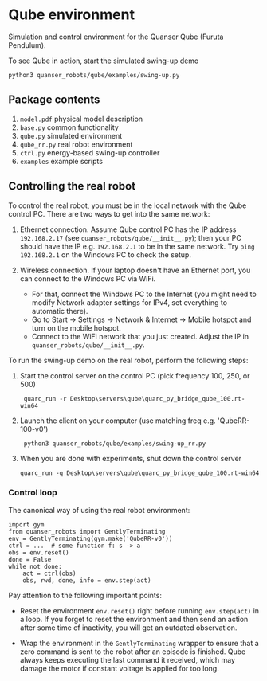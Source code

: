 Qube environment
================

Simulation and control environment for the Quanser Qube (Furuta Pendulum).

To see Qube in action, start the simulated swing-up demo

    python3 quanser_robots/qube/examples/swing-up.py


Package contents
----------------
1. `model.pdf` physical model description
2. `base.py` common functionality
3. `qube.py` simulated environment
4. `qube_rr.py` real robot environment
5. `ctrl.py` energy-based swing-up controller
6. `examples` example scripts


Controlling the real robot
--------------------------
To control the real robot,
you must be in the local network with the Qube control PC.
There are two ways to get into the same network:

1. Ethernet connection.
   Assume Qube control PC has the IP address `192.168.2.17`
   (see `quanser_robots/qube/__init__.py`);
   then your PC should have the IP e.g. `192.168.2.1` to be in the same network.
   Try `ping 192.168.2.1` on the Windows PC to check the setup.
   
2. Wireless connection. If your laptop doesn't have an Ethernet port,
   you can connect to the Windows PC via WiFi.
   - For that, connect the Windows PC to the Internet
     (you might need to modify Network adapter settings for IPv4,
     set everything to automatic there).
   - Go to Start -> Settings -> Network & Internet -> Mobile hotspot
     and turn on the mobile hotspot.
   - Connect to the WiFi network that you just created.
     Adjust the IP in `quanser_robots/qube/__init__.py`.


To run the swing-up demo on the real robot, perform the following steps:

1. Start the control server on the control PC (pick frequency 100, 250, or 500)

        quarc_run -r Desktop\servers\qube\quarc_py_bridge_qube_100.rt-win64

2. Launch the client on your computer (use matching freq e.g. 'QubeRR-100-v0')

        python3 quanser_robots/qube/examples/swing-up_rr.py

3. When you are done with experiments, shut down the control server

       quarc_run -q Desktop\servers\qube\quarc_py_bridge_qube_100.rt-win64


### Control loop
The canonical way of using the real robot environment:
    
    import gym
    from quanser_robots import GentlyTerminating
    env = GentlyTerminating(gym.make('QubeRR-v0'))
    ctrl = ...  # some function f: s -> a
    obs = env.reset()
    done = False
    while not done:
        act = ctrl(obs)
        obs, rwd, done, info = env.step(act)

Pay attention to the following important points:

- Reset the environment `env.reset()` right before running `env.step(act)`
  in a loop. If you forget to reset the environment and then send an action
  after some time of inactivity, you will get an outdated observation.

- Wrap the environment in the `GentlyTerminating` wrapper to ensure that
  a zero command is sent to the robot after an episode is finished.
  Qube always keeps executing the last command it received, which may damage
  the motor if constant voltage is applied for too long.
